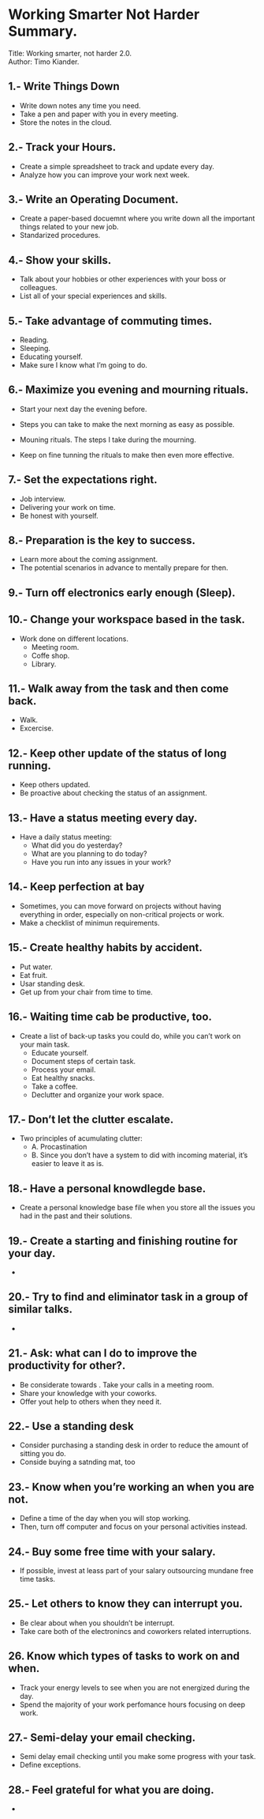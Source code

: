 # Working Smarter Not Harder Summary.
Title: Working smarter, not harder 2.0.   
Author: Timo Kiander.

## 1.-  Write Things Down
- Write down notes any time you need.
- Take a pen and paper with you in every meeting.
- Store the notes in the cloud.


## 2.- Track your Hours.
- Create a simple spreadsheet to track and update every day.
- Analyze how you can improve your work next week.


## 3.- Write an Operating Document.
- Create a paper-based docuemnt where you write down all the important things related to your new job.
- Standarized procedures. 


## 4.- Show your skills.
- Talk about your hobbies or other experiences with your boss or colleagues.
- List all of your special experiences and skills.

## 5.- Take advantage of commuting times.
- Reading.
- Sleeping.
- Educating yourself.
- Make sure I know what I’m going to do.

  
## 6.- Maximize you evening and mourning rituals.
- Start your next day the evening before.
- Steps you can take to make the next morning as easy as possible.
- Mouning rituals. The steps I take during the mourning.

- Keep on fine tunning the rituals to make then even more effective.

  
## 7.- Set the expectations right.
- Job interview.
- Delivering your work on time.
- Be honest with yourself.


## 8.- Preparation is the key to success.
- Learn more about the coming assignment.
- The potential scenarios in advance to mentally prepare for then.


## 9.- Turn off electronics early enough (Sleep).


## 10.- Change your workspace based in the task.
- Work done on different locations.
    - Meeting room.
    - Coffe shop.
    - Library.


## 11.- Walk away from the task and then come back.
- Walk.
- Excercise.


## 12.-  Keep other update of the status of long running.
- Keep others updated.
- Be proactive about checking the status of an assignment.


## 13.-  Have a status meeting every day.
- Have a daily status meeting:
  -   What did you do yesterday?
  -   What are you planning to do today?
  -   Have you run into any issues in your work?


## 14.- Keep perfection at bay
- Sometimes, you can move forward on projects without having everything in order, especially on non-critical projects or work.
- Make a checklist of minimun requirements.

## 15.- Create healthy habits by accident.
- Put water.
- Eat fruit.
- Usar standing desk.
- Get up from your chair from time to time.


## 16.- Waiting time cab be productive, too.

- Create a list of back-up tasks you could do, while you can’t work on your main task.
    - Educate yourself.
    - Document steps of certain task.
    - Process your email.
    - Eat healthy snacks.
    - Take a coffee.
    - Declutter and organize your work space.


## 17.- Don’t let the clutter escalate.
- Two principles of acumulating clutter:
  - A. Procastination
  - B. Since you don’t have a system to did with incoming material, it’s easier to leave it as is.


## 18.- Have a personal knowdlegde base.
- Create a personal knowledge base file when you store all the issues you had in the past and their solutions.


## 19.-  Create a starting and finishing routine for your day.
-

## 20.- Try to find and eliminator task in a group of similar talks.
-

## 21.- Ask: what can I do to improve the productivity for other?.
- Be considerate towards . Take your calls in a meeting room.
- Share your knowledge with your coworks.
- Offer yout help to others when they need it.


## 22.- Use a standing desk
- Consider purchasing a standing desk in order to reduce the amount of sitting you do.
- Conside buying a satnding mat, too

## 23.- Know when you’re working an when you are not.
- Define a time of the day when you will stop working.
- Then, turn off computer and focus on your personal activities instead.


## 24.- Buy some free time with your salary.
- If possible, invest at leass part of your salary outsourcing mundane free time tasks.


## 25.- Let others to know they can interrupt you.
- Be clear about when you shouldn’t be interrupt.
- Take care both of the electronincs and coworkers  related interruptions.


## 26. Know which types of tasks to work on and when.
- Track your energy levels to see when you are not energized during the day.
- Spend the majority of your work perfomance hours focusing on deep work.


## 27.- Semi-delay your email checking.
- Semi delay email checking until you make some progress with your task.
- Define exceptions.


## 28.-  Feel grateful for what you are doing.
-
